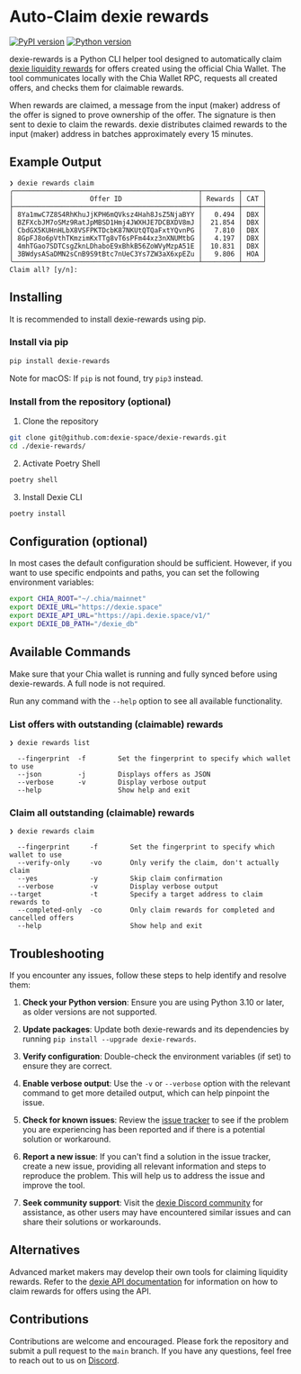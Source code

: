 # Auto-Claim dexie rewards

[![PyPI version](https://badge.fury.io/py/dexie-rewards.svg)](https://badge.fury.io/py/dexie-rewards)
[![Python version](https://img.shields.io/pypi/pyversions/dexie-rewards.svg)](https://pypi.python.org/pypi/dexie-rewards)

dexie-rewards is a Python CLI helper tool designed to automatically claim [dexie liquidity rewards](https://dexie.space/incentives) for offers created using the official Chia Wallet. The tool communicates locally with the Chia Wallet RPC, requests all created offers, and checks them for claimable rewards.

When rewards are claimed, a message from the input (maker) address of the offer is signed to prove ownership of the offer. The signature is then sent to dexie to claim the rewards. dexie distributes claimed rewards to the input (maker) address in batches approximately every 15 minutes.

## Example Output

```
❯ dexie rewards claim
╭──────────────────────────────────────────────┬─────────┬─────╮
│                   Offer ID                   │ Rewards │ CAT │
├──────────────────────────────────────────────┼─────────┼─────┤
│ 8Ya1mwC7Z8S4RhKhuJjKPH6mQVksz4Hah8JsZ5NjaBYY │   0.494 │ DBX │
│ BZFXcbJM7oSMz9RatJpMBSD1Hmj4JWXHJE7DCBXDV8mJ │  21.854 │ DBX │
│ CbdGX5KUHnHLbX8VSFPKTDcbK87NKUtQTQaFxtYQvnPG │   7.810 │ DBX │
│ 8GpFJ8o6pVthTKmzimKxTTg8vT6sPFm44xz3nXNUMtbG │   4.197 │ DBX │
│ 4mhTGao7SDTCsgZknLDhaboE9xBhkB56ZoWVyMzpA51E │  10.831 │ DBX │
│ 3BWdysASaDMN2sCnB9S9tBtc7nUeC3Ys7ZW3aX6xpEZu │   9.806 │ HOA │
╰──────────────────────────────────────────────┴─────────┴─────╯
Claim all? [y/n]:
```

## Installing

It is recommended to install dexie-rewards using pip.

### Install via pip

```sh
pip install dexie-rewards
```

Note for macOS: If `pip` is not found, try `pip3` instead.

### Install from the repository (optional)

1. Clone the repository

```sh
git clone git@github.com:dexie-space/dexie-rewards.git
cd ./dexie-rewards/
```

2. Activate Poetry Shell

```sh
poetry shell
```

3. Install Dexie CLI

```sh
poetry install
```

## Configuration (optional)

In most cases the default configuration should be sufficient. However, if you want to use specific endpoints and paths, you can set the following environment variables:

```sh
export CHIA_ROOT="~/.chia/mainnet"
export DEXIE_URL="https://dexie.space"
export DEXIE_API_URL="https://api.dexie.space/v1/"
export DEXIE_DB_PATH="/dexie_db"
```

## Available Commands

Make sure that your Chia wallet is running and fully synced before using dexie-rewards. A full node is not required.

Run any command with the `--help` option to see all available functionality.

### List offers with outstanding (claimable) rewards

```
❯ dexie rewards list

  --fingerprint  -f        Set the fingerprint to specify which wallet to use
  --json         -j        Displays offers as JSON
  --verbose      -v        Display verbose output
  --help                   Show help and exit
```

### Claim all outstanding (claimable) rewards

```
❯ dexie rewards claim

  --fingerprint     -f        Set the fingerprint to specify which wallet to use
  --verify-only     -vo       Only verify the claim, don't actually claim
  --yes             -y        Skip claim confirmation
  --verbose         -v        Display verbose output
--target            -t        Specify a target address to claim rewards to
  --completed-only  -co       Only claim rewards for completed and cancelled offers
  --help                      Show help and exit
```

## Troubleshooting

If you encounter any issues, follow these steps to help identify and resolve them:

1. **Check your Python version**: Ensure you are using Python 3.10 or later, as older versions are not supported.

2. **Update packages**: Update both dexie-rewards and its dependencies by running `pip install --upgrade dexie-rewards`.

3. **Verify configuration**: Double-check the environment variables (if set) to ensure they are correct.

4. **Enable verbose output**: Use the `-v` or `--verbose` option with the relevant command to get more detailed output, which can help pinpoint the issue.

5. **Check for known issues**: Review the [issue tracker](https://github.com/dexie-space/dexie-rewards/issues) to see if the problem you are experiencing has been reported and if there is a potential solution or workaround.

6. **Report a new issue**: If you can't find a solution in the issue tracker, create a new issue, providing all relevant information and steps to reproduce the problem. This will help us to address the issue and improve the tool.

7. **Seek community support**: Visit the [dexie Discord community](https://discord.gg/3xUrkAxUmd) for assistance, as other users may have encountered similar issues and can share their solutions or workarounds.

## Alternatives

Advanced market makers may develop their own tools for claiming liquidity rewards. Refer to the [dexie API documentation](https://dexie.space/api) for information on how to claim rewards for offers using the API.

## Contributions

Contributions are welcome and encouraged. Please fork the repository and submit a pull request to the `main` branch. If you have any questions, feel free to reach out to us on [Discord](https://discord.gg/3xUrkAxUmd).
